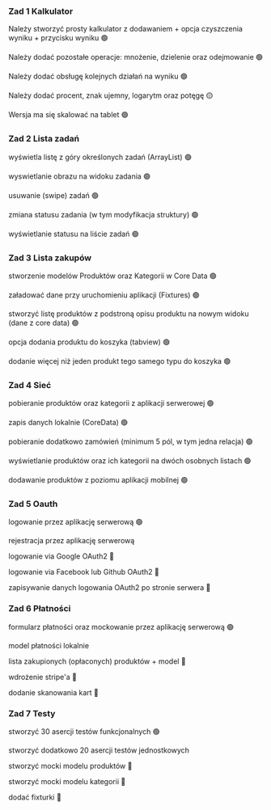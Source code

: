 ### Zad 1 Kalkulator


Należy stworzyć prosty kalkulator z dodawaniem + opcja czyszczenia wyniku + przycisku wyniku 🟢

Należy dodać pozostałe operacje: mnożenie, dzielenie oraz odejmowanie 🟢

Należy dodać obsługę kolejnych działań na wyniku 🟢

Należy dodać procent, znak ujemny, logarytm oraz potęgę 🟡

Wersja ma się skalować na tablet 🟢 

### Zad 2 Lista zadań

wyświetla listę z góry określonych zadań (ArrayList) 🟢

wyswietlanie obrazu na widoku zadania 🟢

usuwanie (swipe) zadań 🟢

zmiana statusu zadania (w tym modyfikacja struktury) 🟢

wyświetlanie statusu na liście zadań 🟢

### Zad 3 Lista zakupów

stworzenie modelów Produktów oraz Kategorii w Core Data 🟢

załadować dane przy uruchomieniu aplikacji (Fixtures) 🟢

stworzyć listę produktów z podstroną opisu produktu na nowym widoku (dane z core data) 🟢

opcja dodania produktu do koszyka (tabview) 🟢

dodanie więcej niż jeden produkt tego samego typu do koszyka 🟢

### Zad 4 Sieć

pobieranie produktów oraz kategorii z aplikacji serwerowej 🟢

zapis danych lokalnie (CoreData) 🟢

pobieranie dodatkowo zamówień (minimum 5 pól, w tym jedna relacja) 🟢

wyświetlanie produktów oraz ich kategorii na dwóch osobnych listach 🟢

dodawanie produktów z poziomu aplikacji mobilnej 🟢

### Zad 5 Oauth

logowanie przez aplikację serwerową 🟢

rejestracja przez aplikację serwerową

logowanie via Google OAuth2 🔴

logowanie via Facebook lub Github OAuth2 🔴

zapisywanie danych logowania OAuth2 po stronie serwera 🔴

### Zad 6 Płatności

formularz płatności oraz mockowanie przez aplikację serwerową 🟢

model płatności lokalnie 

lista zakupionych (opłaconych) produktów + model 🔴

wdrożenie stripe'a 🔴

dodanie skanowania kart 🔴

### Zad 7 Testy

stworzyć 30 asercji testów funkcjonalnych 🟢

stworzyć dodatkowo 20 asercji testów jednostkowych 

stworzyć mocki modelu produktów  🔴

stworzyć mocki modelu kategorii 🔴

dodać fixturki 🔴
